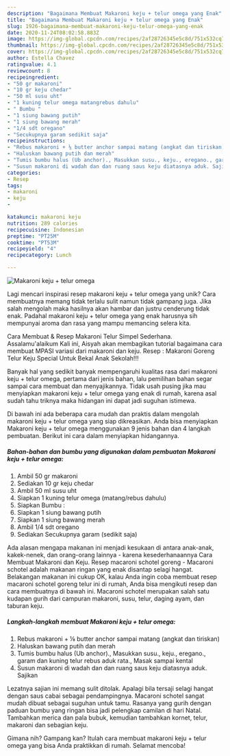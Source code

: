 ```yaml
---
description: "Bagaimana Membuat Makaroni keju + telur omega yang Enak"
title: "Bagaimana Membuat Makaroni keju + telur omega yang Enak"
slug: 1926-bagaimana-membuat-makaroni-keju-telur-omega-yang-enak
date: 2020-11-24T08:02:58.883Z
image: https://img-global.cpcdn.com/recipes/2af28726345e5c8d/751x532cq70/makaroni-keju-telur-omega-foto-resep-utama.jpg
thumbnail: https://img-global.cpcdn.com/recipes/2af28726345e5c8d/751x532cq70/makaroni-keju-telur-omega-foto-resep-utama.jpg
cover: https://img-global.cpcdn.com/recipes/2af28726345e5c8d/751x532cq70/makaroni-keju-telur-omega-foto-resep-utama.jpg
author: Estella Chavez
ratingvalue: 4.1
reviewcount: 8
recipeingredient:
- "50 gr makaroni"
- "10 gr keju chedar"
- "50 ml susu uht"
- "1 kuning telur omega matangrebus dahulu"
- " Bumbu "
- "1 siung bawang putih"
- "1 siung bawang merah"
- "1/4 sdt oregano"
- "Secukupnya garam sedikit saja"
recipeinstructions:
- "Rebus makaroni + ⅛ butter anchor sampai matang (angkat dan tiriskan)"
- "Haluskan bawang putih dan merah"
- "Tumis bumbu halus (Ub anchor)., Masukkan susu., keju., eregano., garam dan kuning telur rebus aduk rata., Masak sampai kental"
- "Susun makaroni di wadah dan dan ruang saus keju diatasnya aduk. Sajikan"
categories:
- Resep
tags:
- makaroni
- keju
- 

katakunci: makaroni keju  
nutrition: 289 calories
recipecuisine: Indonesian
preptime: "PT25M"
cooktime: "PT53M"
recipeyield: "4"
recipecategory: Lunch

---
```



![Makaroni keju + telur omega](https://img-global.cpcdn.com/recipes/2af28726345e5c8d/751x532cq70/makaroni-keju-telur-omega-foto-resep-utama.jpg)

Lagi mencari inspirasi resep makaroni keju + telur omega yang unik? Cara membuatnya memang tidak terlalu sulit namun tidak gampang juga. Jika salah mengolah maka hasilnya akan hambar dan justru cenderung tidak enak. Padahal makaroni keju + telur omega yang enak harusnya sih mempunyai aroma dan rasa yang mampu memancing selera kita.

Cara Membuat &amp; Resep Makaroni Telur Simpel Sederhana. Assalamu&#39;alaikum Kali ini, Aisyah akan membagikan tutorial bagaimana cara membuat MPASI variasi dari makaroni dan keju. Resep : Makaroni Goreng Telur Keju Special Untuk Bekal Anak Sekolah!!!

Banyak hal yang sedikit banyak mempengaruhi kualitas rasa dari makaroni keju + telur omega, pertama dari jenis bahan, lalu pemilihan bahan segar sampai cara membuat dan menyajikannya. Tidak usah pusing jika mau menyiapkan makaroni keju + telur omega yang enak di rumah, karena asal sudah tahu triknya maka hidangan ini dapat jadi suguhan istimewa.


Di bawah ini ada beberapa cara mudah dan praktis dalam mengolah makaroni keju + telur omega yang siap dikreasikan. Anda bisa menyiapkan Makaroni keju + telur omega menggunakan 9 jenis bahan dan 4 langkah pembuatan. Berikut ini cara dalam menyiapkan hidangannya.

<!--inarticleads1-->

##### Bahan-bahan dan bumbu yang digunakan dalam pembuatan Makaroni keju + telur omega:

1. Ambil 50 gr makaroni
1. Sediakan 10 gr keju chedar
1. Ambil 50 ml susu uht
1. Siapkan 1 kuning telur omega (matang/rebus dahulu)
1. Siapkan  Bumbu :
1. Siapkan 1 siung bawang putih
1. Siapkan 1 siung bawang merah
1. Ambil 1/4 sdt oregano
1. Sediakan Secukupnya garam (sedikit saja)


Ada alasan mengapa makanan ini menjadi kesukaan di antara anak-anak, kakek-nenek, dan orang-orang lainnya - karena kesederhanaannya Cara Membuat Makaroni dan Keju. Resep macaroni schotel goreng - Macaroni schotel adalah makanan ringan yang enak disantap selagi hangat. Belakangan makanan ini cukup OK, kalau Anda ingin coba membuat resep macaroni schotel goreng telur ini di rumah, Anda bisa mengikuti resep dan cara membuatnya di bawah ini. Macaroni schotel merupakan salah satu kudapan gurih dari campuran makaroni, susu, telur, daging ayam, dan taburan keju. 

<!--inarticleads2-->

##### Langkah-langkah membuat Makaroni keju + telur omega:

1. Rebus makaroni + ⅛ butter anchor sampai matang (angkat dan tiriskan)
1. Haluskan bawang putih dan merah
1. Tumis bumbu halus (Ub anchor)., Masukkan susu., keju., eregano., garam dan kuning telur rebus aduk rata., Masak sampai kental
1. Susun makaroni di wadah dan dan ruang saus keju diatasnya aduk. Sajikan


Lezatnya sajian ini memang sulit ditolak. Apalagi bila tersaji selagi hangat dengan saus cabai sebagai pendampingnya. Macaroni schotel sangat mudah dibuat sebagai suguhan untuk tamu. Rasanya yang gurih dengan paduan bumbu yang ringan bisa jadi pelengkap camilan di hari Natal. Tambahkan merica dan pala bubuk, kemudian tambahkan kornet, telur, makaroni dan sebagian keju. 

Gimana nih? Gampang kan? Itulah cara membuat makaroni keju + telur omega yang bisa Anda praktikkan di rumah. Selamat mencoba!
